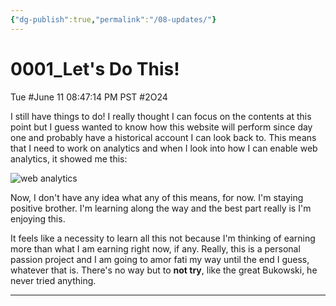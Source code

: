 ```yaml
---
{"dg-publish":true,"permalink":"/08-updates/"}
---
```


# 0001_Let's Do This!
Tue #June 11 08:47:14 PM PST #2O24

I still have things to do! I really thought I can focus on the contents at this point but I guess wanted to know how this website will perform since day one and probably have a historical account I can look back to. This means that I need to work on analytics and when I look into how I can enable web analytics, it showed me this:

![web analytics](https://i.imgur.com/tuXYfb0_d.jpg?maxwidth=520&shape=thumb&fidelity=high)

Now, I don't have any idea what any of this means, for now. I'm staying positive brother. I'm learning along the way and the best part really is I'm enjoying this.

It feels like a necessity to learn all this not because I'm thinking of earning more than what I am earning right now, if any. Really, this is a personal passion project and I am going to amor fati my way until the end I guess, whatever that is. There's no way but to **not try**, like the great Bukowski, he never tried anything.





___
